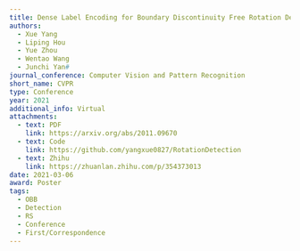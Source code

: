```yaml
---
title: Dense Label Encoding for Boundary Discontinuity Free Rotation Detection
authors:
  - Xue Yang
  - Liping Hou
  - Yue Zhou
  - Wentao Wang
  - Junchi Yan#
journal_conference: Computer Vision and Pattern Recognition
short_name: CVPR
type: Conference
year: 2021
additional_info: Virtual
attachments:
  - text: PDF
    link: https://arxiv.org/abs/2011.09670
  - text: Code
    link: https://github.com/yangxue0827/RotationDetection
  - text: Zhihu
    link: https://zhuanlan.zhihu.com/p/354373013
date: 2021-03-06
award: Poster
tags:
  - OBB
  - Detection
  - RS
  - Conference
  - First/Correspondence
---
```

